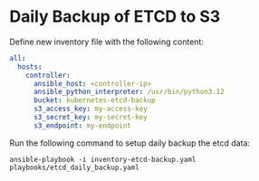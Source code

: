 # Daily Backup of ETCD to S3

Define new inventory file with the following content:

```yaml
all:
  hosts:
    controller:
      ansible_host: <controller-ip>
      ansible_python_interpreter: /usr/bin/python3.12
      bucket: kubernetes-etcd-backup
      s3_access_key: my-access-key
      s3_secret_key: my-secret-key
      s3_endpoint: my-endpoint
```

Run the following command to setup daily backup the etcd data:

```shell
ansible-playbook -i inventory-etcd-backup.yaml playbooks/etcd_daily_backup.yaml
```
